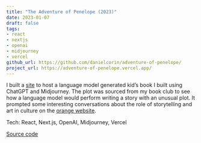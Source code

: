 ```yaml
---
title: "The Adventure of Penelope (2023)"
date: 2023-01-07
draft: false
tags:
- react
- nextjs
- openai
- midjourney
- vercel
github_url: https://github.com/danielcorin/adventure-of-penelope/
project_url: https://adventure-of-penelope.vercel.app/
---
```


I built a [site](https://adventure-of-penelope.vercel.app/) to host a language model generated kid’s book I built using ChatGPT and Midjourney. The plot was sourced from my book club to see how a language model would perform writing a story with an unusual plot.
It prompted some interesting conversations about the role of storytelling and art in culture on the [orange website](https://news.ycombinator.com/item?id=34514480).

Tech: React, Next.js, OpenAI, Midjourney, Vercel

[Source code](https://github.com/danielcorin/adventure-of-penelope/)
